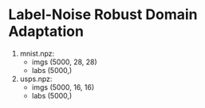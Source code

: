 # Label-Noise Robust Domain Adaptation
1. mnist.npz:
    - imgs (5000, 28, 28)
    - labs (5000,)
2. usps.npz:
    - imgs (5000, 16, 16)
    - labs (5000,)

